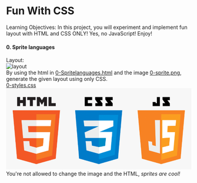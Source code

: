 # Fun With CSS
Learning Objectives:
In this project, you will experiment and implement fun layout with HTML and CSS ONLY!
Yes, no JavaScript!
Enjoy!

#### 0. Sprite languages
Layout:\
![layout](https://holbertonintranet.s3.amazonaws.com/uploads/medias/2020/2/94aa60f76c412f40a87b.png?X-Amz-Algorithm=AWS4-HMAC-SHA256&X-Amz-Credential=AKIARDDGGGOUWMNL5ANN%2F20210822%2Fus-east-1%2Fs3%2Faws4_request&X-Amz-Date=20210822T193709Z&X-Amz-Expires=86400&X-Amz-SignedHeaders=host&X-Amz-Signature=3a4271ea59517744f500a71c3b4f5305a5eb40715db087ff46f9e0379a423fd7)\
By using the html in [0-Spritelanguages.html](**0-Spritelanguages.html**) and the image [0-sprite.png](**0-sprite.png**), generate the given layout using only CSS.\
[0-styles.css](0-styles.css)\
![0-sprite.png](0-sprite.png)\
You're not allowed to change the image and the HTML, *sprites are cool!*

